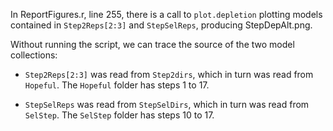 In ReportFigures.r, line 255, there is a call to `plot.depletion` plotting
models contained in `Step2Reps[2:3]` and `StepSelReps`, producing
StepDepAlt.png.

Without running the script, we can trace the source of the two model
collections:

* `Step2Reps[2:3]` was read from `Step2dirs`, which in turn was read from
  `Hopeful`. The `Hopeful` folder has steps 1 to 17.

* `StepSelReps` was read from `StepSelDirs`, which in turn was read from
  `SelStep`. The `SelStep` folder has steps 10 to 17.
